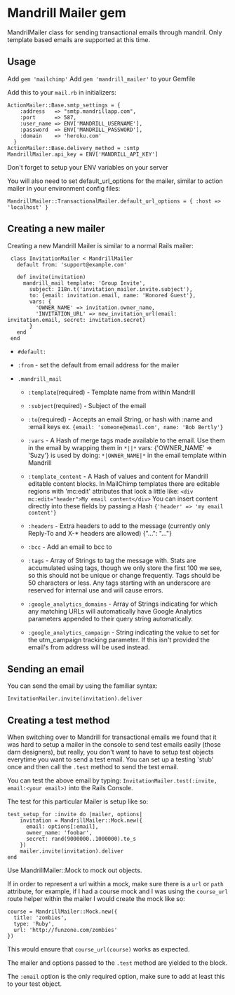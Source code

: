 # Mandrill Mailer gem
MandrilMailer class for sending transactional emails through mandril.
Only template based emails are supported at this time.

## Usage
Add `gem 'mailchimp'`
Add `gem 'mandrill_mailer'` to your Gemfile

Add this to your `mail.rb` in initializers:

```
ActionMailer::Base.smtp_settings = {
    :address   => "smtp.mandrillapp.com",
    :port      => 587,
    :user_name => ENV['MANDRILL_USERNAME'],
    :password  => ENV['MANDRILL_PASSWORD'],
    :domain    => 'heroku.com'
  }
ActionMailer::Base.delivery_method = :smtp
MandrillMailer.api_key = ENV['MANDRILL_API_KEY']
```

Don't forget to setup your ENV variables on your server

You will also need to set default_url_options for the mailer, similar to action mailer
in your environment config files:

`MandrillMailer::TransactionalMailer.default_url_options = { :host => 'localhost' }`

## Creating a new mailer
Creating a new Mandrill Mailer is similar to a normal Rails mailer:

```
 class InvitationMailer < MandrillMailer
   default from: 'support@example.com'

   def invite(invitation)
     mandrill_mail template: 'Group Invite',
       subject: I18n.t('invitation_mailer.invite.subject'),
       to: {email: invitation.email, name: 'Honored Guest'},
       vars: {
         'OWNER_NAME' => invitation.owner_name,
         'INVITATION_URL' => new_invitation_url(email: invitation.email, secret: invitation.secret)
       }
   end
 end
 ```

 * `#default:`
  * `:from` - set the default from email address for the mailer

* `.mandrill_mail`
   * `:template`(required) - Template name from within Mandrill

   * `:subject`(required) - Subject of the email

   * `:to`(required) - Accepts an email String, or hash with :name and :email keys
     ex. `{email: 'someone@email.com', name: 'Bob Bertly'}`

   * `:vars` - A Hash of merge tags made available to the email. Use them in the
     email by wrapping them in `*||*` vars: {'OWNER_NAME' => 'Suzy'} is used
     by doing: `*|OWNER_NAME|*` in the email template within Mandrill

   * `:template_content` - A Hash of values and content for Mandrill editable content blocks.
     In MailChimp templates there are editable regions with 'mc:edit' attributes that look
     a little like: `<div mc:edit="header">My email content</div>` You can insert content directly into
     these fields by passing a Hash `{'header' => 'my email content'}`

   * `:headers` - Extra headers to add to the message (currently only Reply-To and X-* headers are allowed) {"...": "..."}

   * `:bcc` - Add an email to bcc to

   * `:tags` - Array of Strings to tag the message with. Stats are
   accumulated using tags, though we only store the first 100 we see,
   so this should not be unique or change frequently. Tags should be
   50 characters or less. Any tags starting with an underscore are
   reserved for internal use and will cause errors.

   * `:google_analytics_domains` - Array of Strings indicating for which any
   matching URLs will automatically have Google Analytics parameters appended
   to their query string automatically.

   * `:google_analytics_campaign` - String indicating the value to set for
   the utm_campaign tracking parameter. If this isn't provided the email's
   from address will be used instead.
   
## Sending an email

You can send the email by using the familiar syntax:

`InvitationMailer.invite(invitation).deliver`
   
## Creating a test method
When switching over to Mandrill for transactional emails we found that it was hard to setup a mailer in the console to send test emails easily (those darn designers), but really, you don't want to have to setup test objects everytime you want to send a test email. You can set up a testing 'stub' once and then call the `.test` method to send the test email.

You can test the above email by typing: `InvitationMailer.test(:invite, email:<your email>)` into the Rails Console.

The test for this particular Mailer is setup like so:

```
test_setup_for :invite do |mailer, options|
    invitation = MandrillMailer::Mock.new({
      email: options[:email],
      owner_name: 'foobar',
      secret: rand(9000000..1000000).to_s
    })
    mailer.invite(invitation).deliver
end
```

Use MandrillMailer::Mock to mock out objects.

If in order to represent a url within a mock, make sure there is a `url` or `path` attribute,
for example, if I had a course mock and I was using the `course_url` route helper within the mailer
I would create the mock like so:

```
course = MandrillMailer::Mock.new({
  title: 'zombies',
  type: 'Ruby',
  url: 'http://funzone.com/zombies'
})
```

This would ensure that `course_url(course)` works as expected.

The mailer and options passed to the `.test` method are yielded to the block.

The `:email` option is the only required option, make sure to add at least this to your test object.